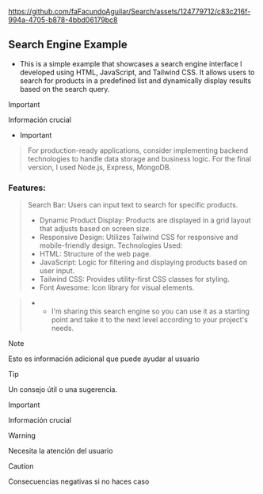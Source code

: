 https://github.com/faFacundoAguilar/Search/assets/124779712/c83c216f-994a-4705-b878-4bbd06179bc8
## Search Engine Example
- This is a simple example that showcases a search engine interface I developed using HTML, JavaScript, and Tailwind CSS. It allows users to search for products in a predefined list and dynamically display results based on the search query.

> [!IMPORTANT]
> Información crucial





- > [!IMPORTANT]
> For production-ready applications, consider implementing backend technologies to handle data storage and business logic.
For the final version, I used Node.js, Express, MongoDB.


### Features:
> Search Bar: Users can input text to search for specific products.
> - Dynamic Product Display: Products are displayed in a grid layout that adjusts based on screen size.
> - Responsive Design: Utilizes Tailwind CSS for responsive and mobile-friendly design.
> Technologies Used:
> - HTML: Structure of the web page.
> - JavaScript: Logic for filtering and displaying products based on user input.
> - Tailwind CSS: Provides utility-first CSS classes for styling.
> - Font Awesome: Icon library for visual elements.

> - - I'm sharing this search engine so you can use it as a starting point and take it to the next level according to your project's needs.



> [!NOTE]
> Esto es información adicional que puede ayudar al usuario

> [!TIP]
> Un consejo útil o una sugerencia.

> [!IMPORTANT]
> Información crucial

> [!WARNING]
> Necesita la atención del usuario

> [!CAUTION]
> Consecuencias negativas si no haces caso
